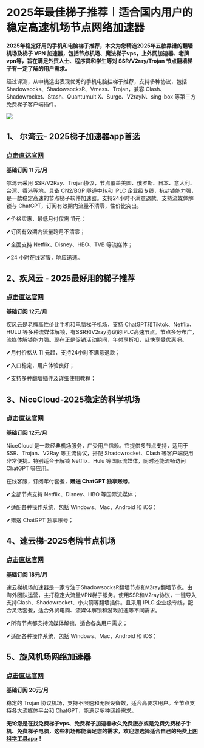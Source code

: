 # 2025年最佳梯子推荐︱适合国内用户的稳定高速机场节点网络加速器

**2025年稳定好用的手机和电脑梯子推荐，本文为您精选2025年五款靠谱的翻墙机场及梯子 VPN 加速器，包括节点机场、魔法梯子vps，上外网加速器、老牌vpn等，旨在满足外贸人士、程序员和学生等对 SSR/V2ray/Trojan 节点翻墙梯子有一定了解的用户需求。**

经过评测，从中挑选出表现优秀的手机电脑挂梯子推荐，支持多种协议，包括 Shadowsocks、ShadowsocksR、Vmess、Trojan，兼容 Clash、Shadowrocket、Stash、Quantumult X、Surge、V2rayN、sing-box 等第三方免费梯子客户端插件。

![](https://www.cnvintage.org/assets/files/2024-12-11/1733889316-562435-image.png)

## 1、 尔湾云- 2025梯子加速器app首选

### [**点击直达官网**](https://go.1vpn.cc/ewan)
**基础订阅 11 元/月**

尔湾云采用 SSR/V2Ray、Trojan协议，节点覆盖美国、俄罗斯、日本、意大利、台湾、香港等地，具备 CN2/BGP 隧道中转和 IPLC 企业级专线，抗封锁能力强，是一款稳定高速的节点梯子软件加速器。支持24小时不满意退款。支持流媒体解锁与 ChatGPT，订阅有效期内流量不清零，性价比突出。

✔价格实惠，最低月付仅需 11元；

✔订阅有效期内流量跨月不清零；

✔全面支持 Netflix、Disney、HBO、TVB 等流媒体；

✔24 小时在线客服，响应迅速。

## 2、疾风云 - 2025最好用的梯子推荐
### [**点击直达官网**](https://go.1vpn.cc/jife)
**基础订阅 12元/月**

疾风云是老牌高性价比手机和电脑梯子机场，支持 ChatGPT和Tiktok、Netflix、HULU 等多种流媒体解锁，有SSR和V2ray协议的IPLC高速节点。节点多分布广，流媒体解锁能力强。现在正是促销活动期间，年付享折扣，赶快享受优惠吧。

✔月付价格从 11 元起，支持24小时不满意退款；

✔入口稳定，用户体验良好；

✔支持多种翻墙插件及详细使用教程；

## 3、NiceCloud-2025稳定的科学机场
### [**点击直达官网**](https://go.1vpn.cc/nisi)
**基础订阅 12元/月**

NiceCloud 是一款经典机场服务，广受用户信赖。它提供多节点支持，适用于 SSR、Trojan、V2Ray 等主流协议，搭配 Shadowrocket、Clash 等客户端使用非常便捷。特别适合于解锁 Netflix、Hulu 等国际流媒体，同时还能流畅访问 ChatGPT 等应用。

在线客服，订阅年付套餐，**赠送 ChatGPT 独享账号**。


✔全部节点支持 Netflix、Disney、HBO 等国际流媒体；

✔适配各种操作系统，包括 Windows、Mac、Android 和 iOS；

✔赠送 ChatGPT 独享账号；

## 4、速云梯-2025老牌节点机场
### [**点击直达官网**](https://go.1vpn.cc/suyu)
**基础订阅 18元/月**


速云梯机场加速器是一家专注于ShadowsocksR翻墙节点和V2ray翻墙节点。由海外团队运营，主打稳定大流量VPN梯子服务。使用SSR和V2ray协议，一键导入支持Clash、Shadowrocket、小火箭等翻墙插件。且采用 IPLC 企业级专线，配合灵活套餐，适合外贸电商、流媒体解锁和游戏加速等不同需求。

✔所有节点都支持流媒体解锁，适合各类用户需求；

✔适配各种操作系统，包括 Windows、Mac、Android 和 iOS；


## 5、旋风机场网络加速器
### [**点击直达官网**](https://go.1vpn.cc/xxfeng)
**基础订阅 20元/月**

稳定的 Trojan 协议机场，支持不限速和无限设备数，适合高要求用户。全节点支持各大流媒体平台和 ChatGPT，能满足多种网络需求。



**无论您是在找免费梯子vps、免费梯子加速器永久免费版亦或是免费免费梯子手机、免费梯子电脑，这些机场都能满足您的需求，欢迎您选择适合自己的免费[上网科学工具app](https://github.com/AlipJJ/Top5)！**
